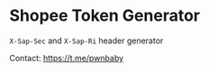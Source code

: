 # Shopee Token Generator

`X-Sap-Sec` and `X-Sap-Ri` header generator

Contact: https://t.me/pwnbaby
